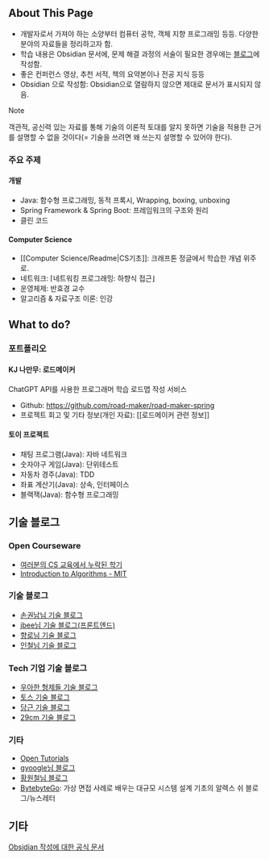 ## About This Page
- 개발자로서 가져야 하는 소양부터 컴퓨터 공학, 객체 지향 프로그래밍 등등. 다양한 분야의 자료들을 정리하고자 함.
- 학습 내용은 Obsidian 문서에, 문제 해결 과정의 서술이 필요한 경우에는 [블로그](https://luciddevlog.kr/)에 작성함.
- 좋은 컨퍼런스 영상, 추천 서적, 책의 요약본이나 전공 지식 등등
- Obsidian 으로 작성함: Obsidian으로 열람하지 않으면 제대로 문서가 표시되지 않음.
> [!note]
> 객관적, 공신력 있는 자료를 통해 기술의 이론적 토대를 알지 못하면 기술을 적용한 근거를 설명할 수 없을 것이다(= 기술을 쓰려면 왜 쓰는지 설명할 수 있어야 한다).
### 주요 주제
#### 개발
- Java: 함수형 프로그래밍, 동적 프록시, Wrapping, boxing, unboxing
- Spring Framework & Spring Boot: 프레임워크의 구조와 원리
- 클린 코드
#### Computer Science
- [[Computer Science/Readme|CS기초]]: 크래프톤 정글에서 학습한 개념 위주로. 
- 네트워크: ⌈네트워킹 프로그래밍: 하향식 접근⌋
- 운영체제: 반효경 교수
- 알고리즘 & 자료구조 이론: 인강
## What to do?
### 포트폴리오
#### KJ 나만무: 로드메이커 
ChatGPT API를 사용한 프로그래머 학습 로드맵 작성 서비스
- Github: https://github.com/road-maker/road-maker-spring
- 프로젝트 회고 및 기타 정보(개인 자료): [[로드메이커 관련 정보]]
#### 토이 프로젝트
- 채팅 프로그램(Java): 자바 네트워크
- 숫자야구 게임(Java): 단위테스트
- 자동차 경주(Java): TDD
- 좌표 계산기(Java): 상속, 인터페이스
- 블랙잭(Java): 함수형 프로그래밍
## 기술 블로그
### Open Courseware
- [여러분의 CS 교육에서 누락된 학기](https://missing-semester-kr.github.io/)
- [Introduction to Algorithms - MIT](https://ocw.mit.edu/courses/6-006-introduction-to-algorithms-spring-2020/)
### 기술 블로그
- [손권남님 기술 블로그](https://kwonnam.pe.kr/wiki/root)
- [jbee님 기술 블로그(프론트엔드)](https://blog.jbee.io)
- [향로님 기술 블로그](https://jojoldu.tistory.com/)
- [인철님 기술 블로그](https://incheol-jung.gitbook.io/docs)
### Tech 기업 기술 블로그
- [우아한 형제들 기술 블로그](https://techblog.woowahan.com/)
- [토스 기술 블로그](https://toss.tech/) 
- [당근 기술 블로그](https://medium.com/daangn)
- [29cm 기술 블로그](https://medium.com/29cm)
### 기타
- [Open Tutorials](https://www.opentutorials.org)
- [gyoogle님 블로그](https://gyoogle.dev/)
- [황원철님 블로그](https://wch18735.github.io/)
- [BytebyteGo](https://bytebytego.com/): 가상 면접 사례로 배우는 대규모 시스템 설계 기초의 알렉스 쉬 블로그/뉴스레터
## 기타
[Obsidian 작성에 대한 공식 문서](https://help.obsidian.md/Editing+and+formatting/Basic+formatting+syntax)